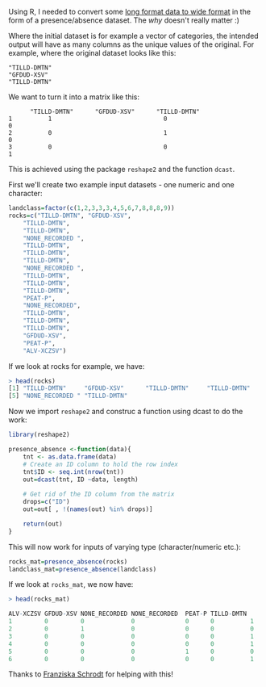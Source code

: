 Using R, I needed to convert some [long format data to wide format](https://en.wikipedia.org/wiki/Wide_and_narrow_data) in the form of a presence/absence dataset. The *why* doesn't really matter :)

Where the initial dataset is for example a vector of categories, the intended output will have as many columns as the unique values of the original. For example, where the original dataset looks like this:

```
"TILLD-DMTN"
"GFDUD-XSV"
"TILLD-DMTN"
```

We want to turn it into a matrix like this:

```
      "TILLD-DMTN"      "GFDUD-XSV"      "TILLD-DMTN"
1          1                               0                            0
2          0                               1                            0
3          0                               0                            1
```

This is achieved using the package `reshape2` and the function `dcast`.

First we'll create two example input datasets - one numeric and one character:

```R
landclass=factor(c(1,2,3,3,3,4,5,6,7,8,8,8,9))
rocks=c("TILLD-DMTN", "GFDUD-XSV", 
    "TILLD-DMTN",
    "TILLD-DMTN",
    "NONE_RECORDED ",
    "TILLD-DMTN",
    "TILLD-DMTN",
    "TILLD-DMTN",
    "NONE_RECORDED ",
    "TILLD-DMTN",
    "TILLD-DMTN",
    "TILLD-DMTN",
    "PEAT-P",
    "NONE_RECORDED",
    "TILLD-DMTN",
    "TILLD-DMTN",
    "TILLD-DMTN",
    "GFDUD-XSV",
    "PEAT-P",
    "ALV-XCZSV")
```

If we look at rocks for example, we have:

```R
> head(rocks)
[1] "TILLD-DMTN"     "GFDUD-XSV"      "TILLD-DMTN"     "TILLD-DMTN"    
[5] "NONE_RECORDED " "TILLD-DMTN" 
```

Now we import `reshape2` and construc a function using dcast to do the work:

```R
library(reshape2)

presence_absence <-function(data){
    tnt <- as.data.frame(data)
    # Create an ID column to hold the row index
    tnt$ID <- seq.int(nrow(tnt))
    out=dcast(tnt, ID ~data, length)
    
    # Get rid of the ID column from the matrix
    drops=c("ID")
    out=out[ , !(names(out) %in% drops)]

    return(out)
}
```

This will now work for inputs of varying type (character/numeric etc.):

```R
rocks_mat=presence_absence(rocks)
landclass_mat=presence_absence(landclass)
```

If we look at `rocks_mat`, we now have:

```R
> head(rocks_mat)

ALV-XCZSV GFDUD-XSV NONE_RECORDED NONE_RECORDED  PEAT-P TILLD-DMTN
1         0         0             0              0      0          1
2         0         1             0              0      0          0
3         0         0             0              0      0          1
4         0         0             0              0      0          1
5         0         0             0              1      0          0
6         0         0             0              0      0          1
```

Thanks to [Franziska Schrodt](http://fischrodt.wixsite.com/fisw) for helping with this!


